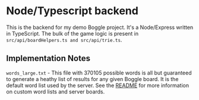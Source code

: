 # Node/Typescript backend
This is the backend for my demo Boggle project. It's a Node/Express written in TypeScript. The bulk of the game logic is present in `src/api/boardHelpers.ts and src/api/trie.ts`. 

## Implementation Notes
`words_large.txt` - This file with 370105 possible words is all but guaranteed to generate a heathy list of results for any given Boggle board. It is the default word list used by the server. See the [README](../README.md) for more information on custom word lists and server boards.